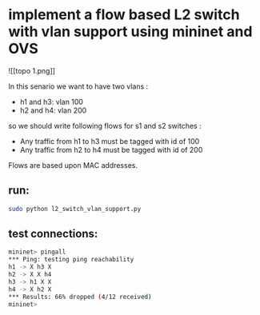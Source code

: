 # implement a flow based L2 switch with vlan support using mininet and OVS

![[topo 1.png]]

In this senario we want to have two vlans :
* h1 and h3: vlan 100
* h2 and h4: vlan 200

so we should write following flows for s1 and s2 switches :
* Any traffic from h1 to h3 must be tagged with id of 100
* Any traffic from h2 to h4 must be tagged with id of 200

Flows are based upon MAC addresses.
## run: 
```bash
sudo python l2_switch_vlan_support.py
```
## test connections:
```bash
mininet> pingall
*** Ping: testing ping reachability
h1 -> X h3 X 
h2 -> X X h4 
h3 -> h1 X X 
h4 -> X h2 X 
*** Results: 66% dropped (4/12 received)
mininet> 
```